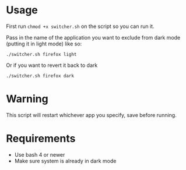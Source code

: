 # Usage 
First run `chmod +x switcher.sh` on the script so you can run it.

Pass in the name of the application you want to exclude from dark mode (putting it in light mode) like so:

`./switcher.sh firefox light`

Or if you want to revert it back to dark

`./switcher.sh firefox dark`

# Warning
This script will restart whichever app you specify, save before running.

# Requirements
- Use bash 4 or newer
- Make sure system is already in dark mode

